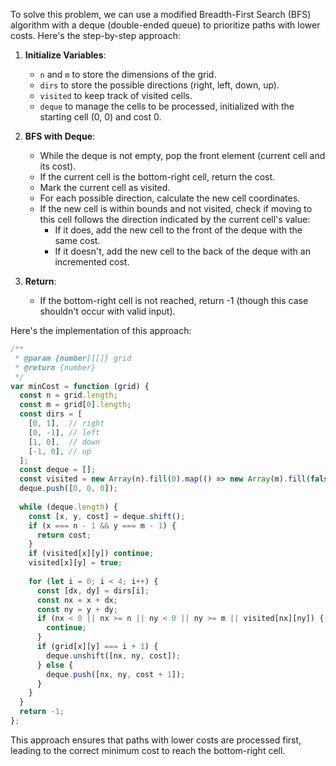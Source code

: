 To solve this problem, we can use a modified Breadth-First Search (BFS) algorithm with a deque (double-ended queue) to prioritize paths with lower costs. Here's the step-by-step approach:

1. **Initialize Variables**:
   - `n` and `m` to store the dimensions of the grid.
   - `dirs` to store the possible directions (right, left, down, up).
   - `visited` to keep track of visited cells.
   - `deque` to manage the cells to be processed, initialized with the starting cell (0, 0) and cost 0.

2. **BFS with Deque**:
   - While the deque is not empty, pop the front element (current cell and its cost).
   - If the current cell is the bottom-right cell, return the cost.
   - Mark the current cell as visited.
   - For each possible direction, calculate the new cell coordinates.
   - If the new cell is within bounds and not visited, check if moving to this cell follows the direction indicated by the current cell's value:
     - If it does, add the new cell to the front of the deque with the same cost.
     - If it doesn't, add the new cell to the back of the deque with an incremented cost.

3. **Return**:
   - If the bottom-right cell is not reached, return -1 (though this case shouldn't occur with valid input).

Here's the implementation of this approach:

```javascript
/**
 * @param {number[][]} grid
 * @return {number}
 */
var minCost = function (grid) {
  const n = grid.length;
  const m = grid[0].length;
  const dirs = [
    [0, 1],  // right
    [0, -1], // left
    [1, 0],  // down
    [-1, 0], // up
  ];
  const deque = [];
  const visited = new Array(n).fill(0).map(() => new Array(m).fill(false));
  deque.push([0, 0, 0]);
  
  while (deque.length) {
    const [x, y, cost] = deque.shift();
    if (x === n - 1 && y === m - 1) {
      return cost;
    }
    if (visited[x][y]) continue;
    visited[x][y] = true;
    
    for (let i = 0; i < 4; i++) {
      const [dx, dy] = dirs[i];
      const nx = x + dx;
      const ny = y + dy;
      if (nx < 0 || nx >= n || ny < 0 || ny >= m || visited[nx][ny]) {
        continue;
      }
      if (grid[x][y] === i + 1) {
        deque.unshift([nx, ny, cost]);
      } else {
        deque.push([nx, ny, cost + 1]);
      }
    }
  }
  return -1;
};
```

This approach ensures that paths with lower costs are processed first, leading to the correct minimum cost to reach the bottom-right cell. 
